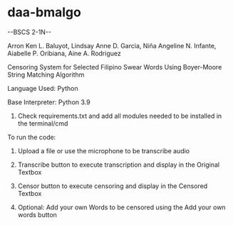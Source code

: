# daa-bmalgo

--BSCS 2-1N--

Arron Ken L. Baluyot, 
Lindsay Anne D. Garcia, 
Niña Angeline N. Infante, 
Aiabelle P. Oribiana,
Aine A. Rodriguez


Censoring System for Selected Filipino Swear Words Using Boyer-Moore String Matching Algorithm 


Language Used: Python

Base Interpreter: Python 3.9

1. Check requirements.txt and add all modules needed to be installed in the terminal/cmd

To run the code: 

1. Upload a file or use the microphone to be transcribe audio

2. Transcribe button to execute transcription and display in the Original Textbox

3. Censor button to execute censoring and display in the Censored Textbox

4. Optional: Add your own Words to be censored using the Add your own words button
